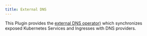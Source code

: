 ```yaml
---
title: External DNS
---
```


This Plugin provides the [external DNS operator)](https://github.com/kubernetes-sigs/external-dns) which synchronizes exposed Kubernetes Services and Ingresses with DNS providers.
